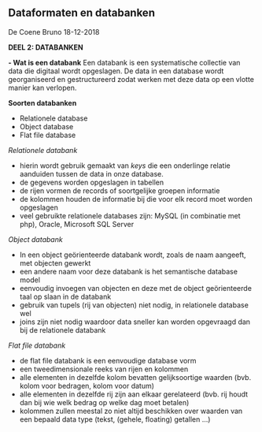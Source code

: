 ﻿## Dataformaten en databanken

De Coene Bruno
18-12-2018
 
**DEEL 2: DATABANKEN**

 **- Wat is een databank**
 Een databank is een systematische collectie van data die digitaal wordt opgeslagen. De data in een database wordt georganiseerd en gestructureerd zodat werken met deze data op een vlotte manier kan verlopen.

**Soorten databanken**

 - Relationele database
 - Object database
 - Flat file database

*Relationele databank*
 - hierin wordt gebruik gemaakt van *keys* die een onderlinge relatie aanduiden tussen de data in onze database.
 - de gegevens worden opgeslagen in tabellen
 - de rijen vormen de records of soortgelijke groepen informatie
 - de kolommen houden de informatie bij die voor elk record moet worden opgeslagen
 - veel gebruikte relationele databases zijn: MySQL (in combinatie met php), Oracle, Microsoft SQL Server

*Object databank*

 - In een object geörienteerde databank wordt, zoals de naam aangeeft, met objecten gewerkt
 - een andere naam voor deze databank is het semantische database model
 - eenvoudig invoegen van objecten en deze met de object geörienteerde taal op slaan in de databank
 - gebruik van tupels (rij van objecten) niet nodig, in relationele database wel
 - joins zijn niet nodig waardoor data sneller kan worden opgevraagd dan bij de relationele databank

*Flat file databank*

 - de flat file databank is een eenvoudige database vorm
 - een tweedimensionale reeks van rijen en kolommen
 - alle elementen in dezelfde kolom bevatten gelijksoortige waarden (bvb. kolom voor bedragen, kolom voor datum)
 - alle elementen in dezelfde rij zijn aan elkaar gerelateerd (bvb. rij houdt dan bij wie welk bedrag op welke dag moet betalen)
 - kolommen zullen meestal zo niet altijd beschikken over waarden van een bepaald data type (tekst, (gehele, floating) getallen ...)
